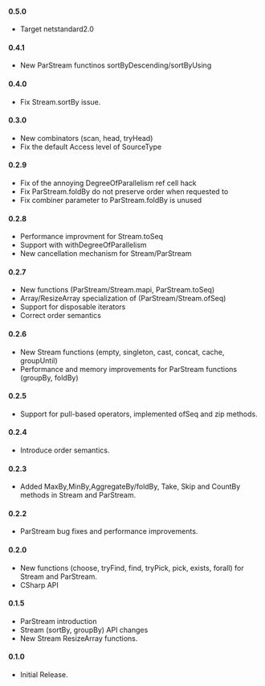 #### 0.5.0
* Target netstandard2.0

#### 0.4.1
* New ParStream functinos sortByDescending/sortByUsing

#### 0.4.0
* Fix Stream.sortBy issue.

#### 0.3.0
* New combinators (scan, head, tryHead)
* Fix the default Access level of SourceType

#### 0.2.9
* Fix of the annoying DegreeOfParallelism ref cell hack
* Fix ParStream.foldBy do not preserve order when requested to
* Fix combiner parameter to ParStream.foldBy is unused

#### 0.2.8
* Performance improvment for Stream.toSeq
* Support with withDegreeOfParallelism
* New cancellation mechanism for Stream/ParStream


#### 0.2.7
* New functions (ParStream/Stream.mapi, ParStream.toSeq)
* Array/ResizeArray specialization of (ParStream/Stream.ofSeq)
* Support for disposable iterators
* Correct order semantics

#### 0.2.6
* New Stream functions (empty, singleton, cast, concat, cache, groupUntil)
* Performance and memory improvements for ParStream functions (groupBy, foldBy)

#### 0.2.5
* Support for pull-based operators, implemented ofSeq and zip methods.

#### 0.2.4
* Introduce order semantics.

#### 0.2.3
* Added MaxBy,MinBy,AggregateBy/foldBy, Take, Skip and CountBy methods in Stream and ParStream.

#### 0.2.2
* ParStream bug fixes and performance improvements.

#### 0.2.0
* New functions (choose, tryFind, find, tryPick, pick, exists, forall) for Stream and ParStream.
* CSharp API

#### 0.1.5
* ParStream introduction
* Stream (sortBy, groupBy) API changes
* New Stream ResizeArray functions.

#### 0.1.0
* Initial Release.
